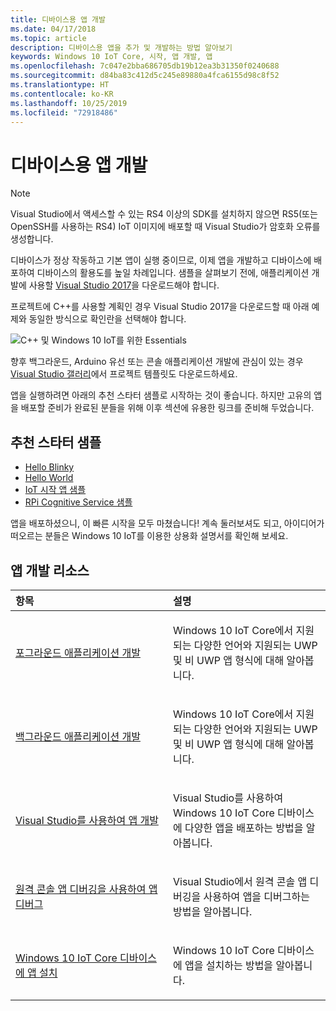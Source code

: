 ```yaml
---
title: 디바이스용 앱 개발
ms.date: 04/17/2018
ms.topic: article
description: 디바이스용 앱을 추가 및 개발하는 방법 알아보기
keywords: Windows 10 IoT Core, 시작, 앱 개발, 앱
ms.openlocfilehash: 7c047e2bba686705db19b12ea3b31350f0240688
ms.sourcegitcommit: d84ba83c412d5c245e89880a4fca6155d98c8f52
ms.translationtype: HT
ms.contentlocale: ko-KR
ms.lasthandoff: 10/25/2019
ms.locfileid: "72918486"
---
```

# <a name="develop-an-app-for-your-device"></a>디바이스용 앱 개발

> [!NOTE]
> Visual Studio에서 액세스할 수 있는 RS4 이상의 SDK를 설치하지 않으면 RS5(또는 OpenSSH를 사용하는 RS4) IoT 이미지에 배포할 때 Visual Studio가 암호화 오류를 생성합니다.

디바이스가 정상 작동하고 기본 앱이 실행 중이므로, 이제 앱을 개발하고 디바이스에 배포하여 디바이스의 활용도를 높일 차례입니다. 샘플을 살펴보기 전에, 애플리케이션 개발에 사용할 [Visual Studio 2017](https://www.visualstudio.com/downloads/)을 다운로드해야 합니다.

프로젝트에 C++를 사용할 계획인 경우 Visual Studio 2017을 다운로드할 때 아래 예제와 동일한 방식으로 확인란을 선택해야 합니다.

![C++ 및 Windows 10 IoT를 위한 Essentials](../../media/DevelopApp/VS-CPP.jpg)

향후 백그라운드, Arduino 유선 또는 콘솔 애플리케이션 개발에 관심이 있는 경우 [Visual Studio 갤러리](https://marketplace.visualstudio.com/items?itemName=MicrosoftIoT.WindowsIoTCoreProjectTemplatesforVS15)에서 프로젝트 템플릿도 다운로드하세요.


앱을 실행하려면 아래의 추천 스타터 샘플로 시작하는 것이 좋습니다. 하지만 고유의 앱을 배포할 준비가 완료된 분들을 위해 이후 섹션에 유용한 링크를 준비해 두었습니다.

## <a name="suggested-starter-samples"></a>추천 스타터 샘플

* [Hello Blinky](https://github.com/Microsoft/Windows-iotcore-samples/tree/develop/Samples/HelloBlinky)
* [Hello World](https://github.com/Microsoft/Windows-iotcore-samples/tree/develop/Samples/HelloWorld)
* [IoT 시작 앱 샘플](https://github.com/Microsoft/Windows-iotcore-samples/tree/develop/Samples/IoTStartApp)
* [RPi Cognitive Service 샘플](https://github.com/Microsoft/Windows-iotcore-samples/tree/develop/Samples/RPiCognitiveService) 



앱을 배포하셨으니, 이 빠른 시작을 모두 마쳤습니다! 계속 둘러보셔도 되고, 아이디어가 떠오르는 분들은 Windows 10 IoT를 이용한 상용화 설명서를 확인해 보세요. 

## <a name="app-development-resources"></a>앱 개발 리소스

<table>
<colgroup>
<col width="50%" />
<col width="50%" />
</colgroup>
<thead>
<tr class="header">
<th align="left">항목</th>
<th align="left">설명</th>
</tr>
</thead>
<tbody>

<tr class="odd">
<td align="left"><p><a href="../../develop-your-app/buildingappsforiotcore.md" data-raw-source="[Developing foreground applications](../../develop-your-app/buildingappsforiotcore.md)">포그라운드 애플리케이션 개발</a></p></td>
<td align="left"><p>Windows 10 IoT Core에서 지원되는 다양한 언어와 지원되는 UWP 및 비 UWP 앱 형식에 대해 알아봅니다.</p></td>
</tr>

<tr class="odd">
<td align="left"><p><a href="../../develop-your-app/backgroundapplications.md" data-raw-source="[Developing background applications](../../develop-your-app/backgroundapplications.md)">백그라운드 애플리케이션 개발</a></p></td>
<td align="left"><p>Windows 10 IoT Core에서 지원되는 다양한 언어와 지원되는 UWP 및 비 UWP 앱 형식에 대해 알아봅니다.</p></td>
</tr>

<tr class="odd">
<td align="left"><p><a href="../../develop-your-app/appdeployment.md" data-raw-source="[Deploy an App with Visual Studio](../../develop-your-app/appdeployment.md)">Visual Studio를 사용하여 앱 개발</a></p></td>
<td align="left"><p>Visual Studio를 사용하여 Windows 10 IoT Core 디바이스에 다양한 앱을 배포하는 방법을 알아봅니다.</p></td>
</tr>

<tr class="odd">
<td align="left"><p><a href="../../develop-your-app/remotedebugging.md" data-raw-source="[Debug your app using Remote Console App Debugging](../../develop-your-app/remotedebugging.md)">원격 콘솔 앱 디버깅을 사용하여 앱 디버그</a></p></td>
<td align="left"><p>Visual Studio에서 원격 콘솔 앱 디버깅을 사용하여 앱을 디버그하는 방법을 알아봅니다.</p></td>
</tr>

<tr class="odd">
<td align="left"><p><a href="../../develop-your-app/appinstaller.md" data-raw-source="[Install your app on your Windows 10 IoT Core device](../../develop-your-app/appinstaller.md)">Windows 10 IoT Core 디바이스에 앱 설치</a></p></td>
<td align="left"><p>Windows 10 IoT Core 디바이스에 앱을 설치하는 방법을 알아봅니다.</p></td>
</tr>

</tbody>
</table>
